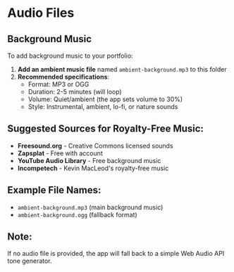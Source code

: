 # Audio Files

## Background Music

To add background music to your portfolio:

1. **Add an ambient music file** named `ambient-background.mp3` to this folder
2. **Recommended specifications**:
   - Format: MP3 or OGG
   - Duration: 2-5 minutes (will loop)
   - Volume: Quiet/ambient (the app sets volume to 30%)
   - Style: Instrumental, ambient, lo-fi, or nature sounds

## Suggested Sources for Royalty-Free Music:

- **Freesound.org** - Creative Commons licensed sounds
- **Zapsplat** - Free with account
- **YouTube Audio Library** - Free background music
- **Incompetech** - Kevin MacLeod's royalty-free music

## Example File Names:
- `ambient-background.mp3` (main background music)
- `ambient-background.ogg` (fallback format)

## Note:
If no audio file is provided, the app will fall back to a simple Web Audio API tone generator.